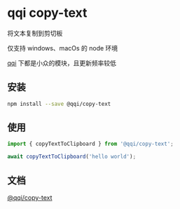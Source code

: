 # qqi copy-text

将文本复制到剪切板

仅支持 windows、macOs 的 node 环境

[qqi](https://github.com/earthnutDev/qqi) 下都是小众的模块，且更新频率较低

## 安装

```bash
npm install --save @qqi/copy-text
```

## 使用

```ts
import { copyTextToClipboard } from '@qqi/copy-text';

await copyTextToClipboard('hello world');
```

## 文档

[@qqi/copy-text](https://earthnut.dev/npm/qqi/copy-text)
